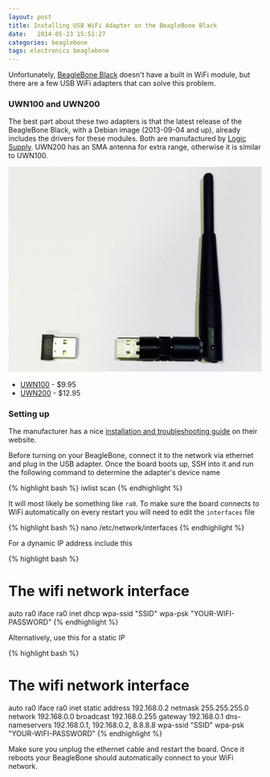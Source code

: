 ```yaml
---
layout: post
title: Installing USB WiFi Adapter on the BeagleBone Black
date:   2014-05-23 15:51:27
categories: beaglebone
tags: electronics beaglebone
---
```


Unfortunately, [BeagleBone Black](http://beagleboard.org/black) doesn't have a built in WiFi module, but
there are a few USB WiFi adapters that can solve this problem.

### UWN100 and UWN200

The best part about these two adapters is that the latest release of the BeagleBone Black, with a Debian image (2013-09-04 and up), already includes the drivers
for these modules. Both are manufactured by [Logic Supply](http://inspire.logicsupply.com/). UWN200 has an SMA antenna for extra range, otherwise
it is similar to UWN100.

![placeholder](/public/images/beaglebone/unw100-and-unw200-usb-wifi-adapters.jpg "UNW100 and UNW200 USB WiFi adapters")

* [UWN100](http://www.logicsupply.com/components/networking/wireless/uwn100/) - $9.95
* [UWN200](http://www.logicsupply.com/components/networking/wireless/uwn200/) - $12.95

### Setting up

The manufacturer has a nice [installation and troubleshooting guide](http://inspire.logicsupply.com/p/installing-wifi.html) on their website.

Before turning on your BeagleBone, connect it to the network via ethernet and plug in the USB adapter. Once the board boots up, SSH into it
and run the following command to determine the adapter's device name

{% highlight bash %}
iwlist scan
{% endhighlight %}

It will most likely be something like `ra0`. To make sure the board connects to WiFi automatically on every restart you will need to edit the `interfaces` file

{% highlight bash %}
nano /etc/network/interfaces
{% endhighlight %}

For a dynamic IP address include this

{% highlight bash %}
# The wifi network interface
auto ra0
iface ra0 inet dhcp
wpa-ssid "SSID"
wpa-psk "YOUR-WIFI-PASSWORD"
{% endhighlight %}

Alternatively, use this for a static IP

{% highlight bash %}
# The wifi network interface
auto ra0
iface ra0 inet static
address 192.168.0.2
netmask 255.255.255.0
network 192.168.0.0
broadcast 192.168.0.255
gateway 192.168.0.1
dns-nameservers 192.168.0.1, 192.168.0.2, 8.8.8.8
wpa-ssid "SSID"
wpa-psk "YOUR-WIFI-PASSWORD"
{% endhighlight %}

Make sure you unplug the ethernet cable and restart the board. Once it reboots your BeagleBone should automatically connect to
 your WiFi network.